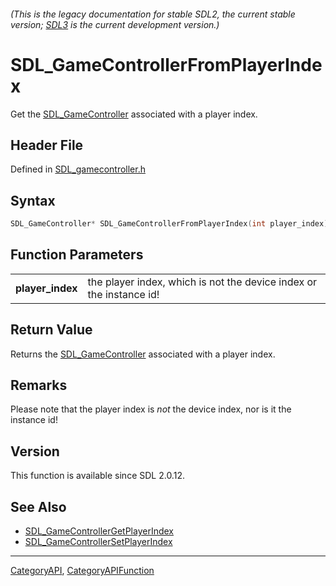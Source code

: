 ###### (This is the legacy documentation for stable SDL2, the current stable version; [SDL3](https://wiki.libsdl.org/SDL3/) is the current development version.)
# SDL_GameControllerFromPlayerIndex

Get the [SDL_GameController](SDL_GameController) associated with a player index.

## Header File

Defined in [SDL_gamecontroller.h](https://github.com/libsdl-org/SDL/blob/SDL2/include/SDL_gamecontroller.h)

## Syntax

```c
SDL_GameController* SDL_GameControllerFromPlayerIndex(int player_index);

```

## Function Parameters

|                      |                                                                     |
| -------------------- | ------------------------------------------------------------------- |
| **player_index**     | the player index, which is not the device index or the instance id! |

## Return Value

Returns the [SDL_GameController](SDL_GameController) associated with a
player index.

## Remarks

Please note that the player index is _not_ the device index, nor is it the
instance id!

## Version

This function is available since SDL 2.0.12.

## See Also

- [SDL_GameControllerGetPlayerIndex](SDL_GameControllerGetPlayerIndex)
- [SDL_GameControllerSetPlayerIndex](SDL_GameControllerSetPlayerIndex)

----
[CategoryAPI](CategoryAPI), [CategoryAPIFunction](CategoryAPIFunction)

